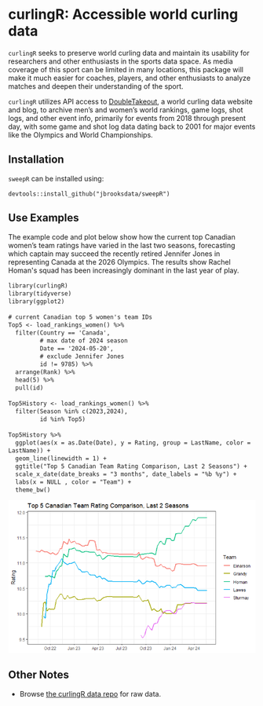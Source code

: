 # curlingR: Accessible world curling data

`curlingR` seeks to preserve world curling data and maintain its usability for researchers and other enthusiasts in the sports data space. As media coverage of this sport can be limited in many locations, this package will make it much easier for coaches, players, and other enthusiasts to analyze matches and deepen their understanding of the sport.

`curlingR` utilizes API access to [DoubleTakeout](https://doubletakeout.com/), a world curling data website and blog, to archive men’s and women’s world rankings, game logs, shot logs, and other event info, primarily for events from 2018 through present day, with some game and shot log data dating back to 2001 for major events like the Olympics and World Championships.

## Installation

`sweepR` can be installed using:

```
devtools::install_github("jbrooksdata/sweepR")
```

## Use Examples

The example code and plot below show how the current top Canadian women’s team ratings have varied in the last two seasons, forecasting which captain may succeed the recently retired Jennifer Jones in representing Canada at the 2026 Olympics. The results show Rachel Homan's squad has been increasingly dominant in the last year of play.

```
library(curlingR)
library(tidyverse)
library(ggplot2)

# current Canadian top 5 women's team IDs
Top5 <- load_rankings_women() %>%
  filter(Country == 'Canada',
         # max date of 2024 season
         Date == '2024-05-20',
         # exclude Jennifer Jones
         id != 9785) %>%
  arrange(Rank) %>%
  head(5) %>%
  pull(id)

Top5History <- load_rankings_women() %>%
  filter(Season %in% c(2023,2024),
         id %in% Top5)

Top5History %>%
  ggplot(aes(x = as.Date(Date), y = Rating, group = LastName, color = LastName)) +
  geom_line(linewidth = 1) +
  ggtitle("Top 5 Canadian Team Rating Comparison, Last 2 Seasons") +
  scale_x_date(date_breaks = "3 months", date_labels = "%b %y") +
  labs(x = NULL , color = "Team") +
  theme_bw()
```
<div align="center">
  <img src="https://github.com/jbrooksdata/curlingR-data/blob/main/viz/Canada%20Top%205.png?raw=true" width="750"/>
</div>

## Other Notes

- Browse [the curlingR data repo](https://github.com/jbrooksdata/curlingR-data) for raw data.
